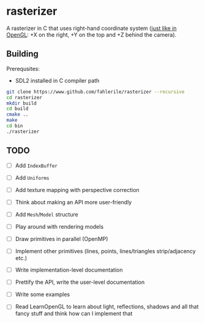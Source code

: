 # rasterizer

A rasterizer in C that uses right-hand coordinate system ([just like in OpenGL](https://learnopengl.com/Getting-started/Coordinate-Systems): +X on the right, +Y on the top and +Z behind the camera).

## Building

Prerequsites:
- SDL2 installed in C compiler path

```bash
git clone https://www.github.com/fahlerile/rasterizer --recursive
cd rasterizer
mkdir build
cd build
cmake ..
make
cd bin
./rasterizer
```

## TODO
- [ ] Add `IndexBuffer`
- [ ] Add `Uniforms`
- [ ] Add texture mapping with perspective correction
- [ ] Think about making an API more user-friendly
- [ ] Add `Mesh`/`Model` structure
- [ ] Play around with rendering models
- [ ] Draw primitives in parallel (OpenMP)
- [ ] Implement other primitives (lines, points, lines/triangles strip/adjacency etc.)
- [ ] Write implementation-level documentation
- [ ] Prettify the API, write the user-level documentation
- [ ] Write some examples

- [ ] Read LearnOpenGL to learn about light, reflections, shadows and all that fancy stuff and think how can I implement that

